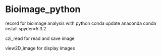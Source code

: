 # Bioimage_python
record for bioimage analysis with python
conda update anaconda
conda install spyder=5.3.2

czi_read for read and save image

view2D_image for display images
